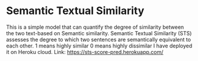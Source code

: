 # Semantic Textual Similarity
This is a simple model that can quantify the degree of similarity between the two text-based on
Semantic similarity. Semantic Textual Similarity (STS) assesses the degree to which two sentences
are semantically equivalent to each other.
1 means highly similar
0 means highly dissimilar
I have deployed it on Heroku cloud.
Link: https://sts-score-pred.herokuapp.com/

